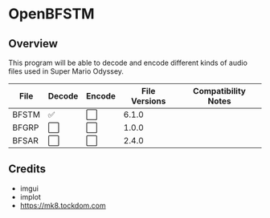 # OpenBFSTM
## Overview
This program will be able to decode and encode
different kinds of audio files used in Super Mario Odyssey.

| File  | Decode | Encode | File Versions | Compatibility Notes |
|-------|--------|--------|---------------|---------------------|
| BFSTM | ✅      | ⬜️     | 6.1.0         |                     |
| BFGRP | ⬜️     | ⬜️     | 1.0.0         |                     |
| BFSAR | ⬜️     | ⬜️     | 2.4.0         |                     |

## Credits
- imgui
- implot
- https://mk8.tockdom.com